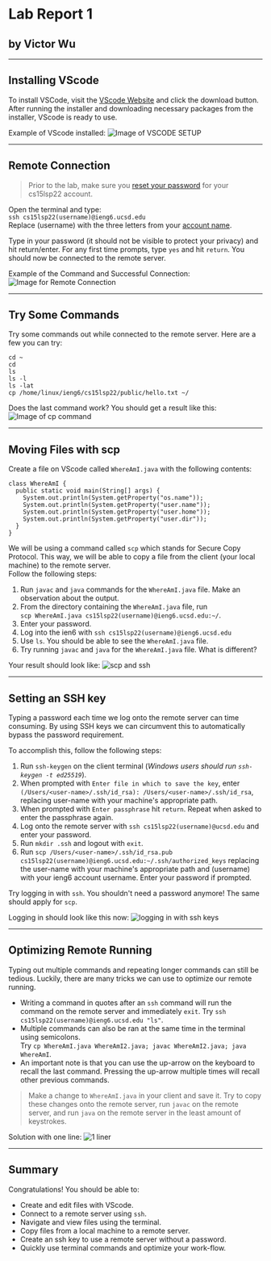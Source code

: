 # Lab Report 1 
## by Victor Wu
---
## **Installing VScode**

To install VSCode, visit the [VScode Website](https://code.visualstudio.com) and click the download button. After running the installer and downloading necessary packages from the installer, VScode is ready to use.

Example of VScode installed:
 ![Image of VSCODE SETUP](https://github.com/vjwuUCSD/cse15l-lab-reports/blob/main/LabReport1/Screen%20Shot%202022-04-01%20at%206.12.35%20PM.png?raw=true)  

---
## **Remote Connection**

 > Prior to the lab, make sure you [reset your password](https://sdacs.ucsd.edu/~icc/index.php) for your cs15lsp22 account.  

Open the terminal and type:  
`ssh cs15lsp22(username)@ieng6.ucsd.edu`  
Replace (username) with the three letters from your [account name](https://sdacs.ucsd.edu/~icc/index.php).

Type in your password (it should not be visible to protect your privacy) and hit return/enter. For any first time prompts, type `yes` and hit `return`. You should now be connected to the remote server.

Example of the Command and Successful Connection: 
![Image for Remote Connection](https://github.com/vjwuUCSD/cse15l-lab-reports/blob/main/LabReport1/Screen%20Shot%202022-04-01%20at%206.16.03%20PM.png?raw=true)

---
## **Try Some Commands**
Try some commands out while connected to the remote server. Here are a few you can try:
```
cd ~
cd
ls
ls -l
ls -lat
cp /home/linux/ieng6/cs15lsp22/public/hello.txt ~/
```
Does the last command work? You should get a result like this:
![Image of cp command](https://github.com/vjwuUCSD/cse15l-lab-reports/blob/main/LabReport1/Screen%20Shot%202022-04-01%20at%206.36.29%20PM.png?raw=true)

---
## **Moving Files with scp**

Create a file on VScode called `WhereAmI.java` with the following contents:
```
class WhereAmI {
  public static void main(String[] args) {
    System.out.println(System.getProperty("os.name"));
    System.out.println(System.getProperty("user.name"));
    System.out.println(System.getProperty("user.home"));
    System.out.println(System.getProperty("user.dir"));
  }
}
```
We will be using a command called `scp` which stands for Secure Copy Protocol. This way, we will be able to copy a file from the client (your local machine) to the remote server.   
Follow the following steps:  
1. Run `javac` and `java` commands for the `WhereAmI.java` file. Make an observation about the output.
2. From the directory containing the `WhereAmI.java` file, run   
`scp WhereAmI.java cs15lsp22(username)@ieng6.ucsd.edu:~/`.
3. Enter your password.
4. Log into the ien6 with `ssh cs15lsp22(username)@ieng6.ucsd.edu`
5. Use `ls`. You should be able to see the `WhereAmI.java` file.
6. Try running `javac` and `java` for the `WhereAmI.java` file. What is different?

Your result should look like:
![scp and ssh](https://github.com/vjwuUCSD/cse15l-lab-reports/blob/main/LabReport1/Screen%20Shot%202022-04-01%20at%206.44.30%20PM.png?raw=true)

---
## **Setting an SSH key**

Typing a password each time we log onto the remote server can time consuming. By using SSH keys we can circumvent this to automatically bypass the password requirement.

To accomplish this, follow the following steps:
1. Run `ssh-keygen` on the client terminal (*Windows users should run `ssh-keygen -t ed25519`*).
2. When prompted with `Enter file in which to save the key`, enter   
`(/Users/<user-name>/.ssh/id_rsa): /Users/<user-name>/.ssh/id_rsa`, replacing user-name with your machine's appropriate path.
3. When prompted with `Enter passphrase` hit `return`. Repeat when asked to enter the passphrase again.
4. Log onto the remote server with `ssh cs15lsp22(username)@ucsd.edu` and enter your password.
5. Run `mkdir .ssh` and logout with `exit`.
6. Run `scp /Users/<user-name>/.ssh/id_rsa.pub cs15lsp22(username)@ieng6.ucsd.edu:~/.ssh/authorized_keys` replacing the user-name with your machine's appropriate path and (username) with your ieng6 account username. Enter your password if prompted.

Try logging in with `ssh`. You shouldn't need a password anymore! The same should apply for `scp`.

Logging in should look like this now:
![logging in with ssh keys](https://github.com/vjwuUCSD/cse15l-lab-reports/blob/main/LabReport1/Screen%20Shot%202022-04-01%20at%206.57.04%20PM.png?raw=true)

---
## **Optimizing Remote Running**

Typing out multiple commands and repeating longer commands can still be tedious. Luckily, there are many tricks we can use to optimize our remote running.

- Writing a command in quotes after an `ssh` command will run the command on the remote server and immediately `exit`. Try `ssh cs15lsp22(username)@ieng6.ucsd.edu "ls"`.
- Multiple commands can also be ran at the same time in the terminal using semicolons.   
Try `cp WhereAmI.java WhereAmI2.java; javac WhereAmI2.java; java WhereAmI`.
- An important note is that you can use the up-arrow on the keyboard to recall the last command. Pressing the up-arrow multiple times will recall other previous commands.

>Make a change to `WhereAmI.java` in your client and save it. Try to copy these changes onto the remote server, run `javac` on the remote server, and run `java` on the remote server in the least amount of keystrokes.

Solution with one line:
![1 liner](https://github.com/vjwuUCSD/cse15l-lab-reports/blob/main/LabReport1/Screen%20Shot%202022-04-09%20at%202.49.44%20AM.png?raw=true)

---
## **Summary**

Congratulations! You should be able to:
- Create and edit files with VScode.
- Connect to a remote server using `ssh`.
- Navigate and view files using the terminal.
- Copy files from a local machine to a remote server.
- Create an ssh key to use a remote server without a password.
- Quickly use terminal commands and optimize your work-flow.